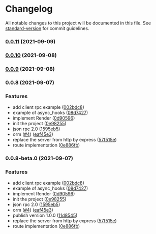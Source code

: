 # Changelog

All notable changes to this project will be documented in this file. See [standard-version](https://github.com/conventional-changelog/standard-version) for commit guidelines.

### [0.0.11](https://github.com/17s1c/cirrus/compare/v0.0.10...v0.0.11) (2021-09-09)

### [0.0.10](https://github.com/17s1c/cirrus/compare/v0.0.9...v0.0.10) (2021-09-08)

### [0.0.9](https://github.com/17s1c/cirrus/compare/v0.0.8...v0.0.9) (2021-09-08)

### 0.0.8 (2021-09-07)


### Features

* add client rpc example ([002bdc8](https://github.com/17s1c/cirrus/commit/002bdc8a8bcbf2eaacf5017c7f37b26a7bb90c37))
* example of async_hooks ([08d7427](https://github.com/17s1c/cirrus/commit/08d7427a29ac4da8088f2e70f55cd76ff1a7e5f2))
* implement Render ([0d90596](https://github.com/17s1c/cirrus/commit/0d9059662a0d573024e49f6adcfb34618ac12282))
* init the project ([0e98255](https://github.com/17s1c/cirrus/commit/0e9825536a9a2127f92d2061333da7b810058d57))
* json rpc 2.0 ([1595eb5](https://github.com/17s1c/cirrus/commit/1595eb53feffc7c7b2aeace9129299f708ee7127))
* orm ([#4](https://github.com/17s1c/cirrus/issues/4)) ([eaf45e3](https://github.com/17s1c/cirrus/commit/eaf45e357db43cec778b510dc7b297d0767dae43))
* replace the server from http by express ([57f515e](https://github.com/17s1c/cirrus/commit/57f515e7b8601065986ba1e9135a2cc9d986db9f))
* route implementation ([0e886fb](https://github.com/17s1c/cirrus/commit/0e886fb42b51e903271bee86888802d8ce3c3ad6))

### 0.0.8-beta.0 (2021-09-07)


### Features

* add client rpc example ([002bdc8](https://github.com/17s1c/cirrus/commit/002bdc8a8bcbf2eaacf5017c7f37b26a7bb90c37))
* example of async_hooks ([08d7427](https://github.com/17s1c/cirrus/commit/08d7427a29ac4da8088f2e70f55cd76ff1a7e5f2))
* implement Render ([0d90596](https://github.com/17s1c/cirrus/commit/0d9059662a0d573024e49f6adcfb34618ac12282))
* init the project ([0e98255](https://github.com/17s1c/cirrus/commit/0e9825536a9a2127f92d2061333da7b810058d57))
* json rpc 2.0 ([1595eb5](https://github.com/17s1c/cirrus/commit/1595eb53feffc7c7b2aeace9129299f708ee7127))
* orm ([#4](https://github.com/17s1c/cirrus/issues/4)) ([eaf45e3](https://github.com/17s1c/cirrus/commit/eaf45e357db43cec778b510dc7b297d0767dae43))
* publish version 1.0.0 ([11d8545](https://github.com/17s1c/cirrus/commit/11d8545447eb8701d7739672d3452a3ca906a0ff))
* replace the server from http by express ([57f515e](https://github.com/17s1c/cirrus/commit/57f515e7b8601065986ba1e9135a2cc9d986db9f))
* route implementation ([0e886fb](https://github.com/17s1c/cirrus/commit/0e886fb42b51e903271bee86888802d8ce3c3ad6))

